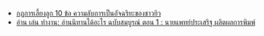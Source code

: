 
- [กฎการเลี้ยงลูก 10 ข้อ ความลับการเป็นอัจฉริยะของชาวยิว](https://th.theasianparent.com/%E0%B8%AD%E0%B8%A2%E0%B8%B2%E0%B8%81%E0%B9%83%E0%B8%AB%E0%B9%89%E0%B8%A5%E0%B8%B9%E0%B8%81%E0%B9%80%E0%B8%9B%E0%B9%87%E0%B8%99%E0%B8%AD%E0%B8%B1%E0%B8%88%E0%B8%89%E0%B8%A3%E0%B8%B4%E0%B8%A2%E0%B8%B0)
- [อ่าน เล่น ทำงาน: อ่านนิทานได้อะไร ฉบับสมบูรณ์ ตอน 1 : นายแพทย์ประเสริฐ ผลิตผลการพิมพ์](https://thepotential.org/2019/10/22/ef-and-education-31/)


<!--stackedit_data:
eyJoaXN0b3J5IjpbLTUxODE1NzU2N119
-->